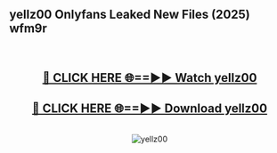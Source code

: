 <h2>yellz00 Onlyfans Leaked New Files (2025) wfm9r</h2>
<br>
<div align="center">
<h2><a href="https://mediafiles.top/yellz00&ref=git" rel="nofollow">🔴 CLICK HERE 🌐==►► Watch yellz00</a></h2>
<h2><a href="https://mediafiles.top/yellz00&ref=git" rel="nofollow">🔴 CLICK HERE 🌐==►► Download yellz00</a></h2>
<br>
<a href="https://mediafiles.top/yellz00&ref=git" rel="nofollow" data-target="animated-image.originalLink"><img src="https://i.ibb.co.com/xMMVF88/686577567.gif" alt="yellz00" style="max-width: 100%; display: inline-block;" data-target="animated-image.originalImage"></a>
</div>
<br>
<br>